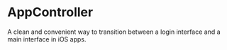 # AppController
A clean and convenient way to transition between a login interface and a main interface in iOS apps.
